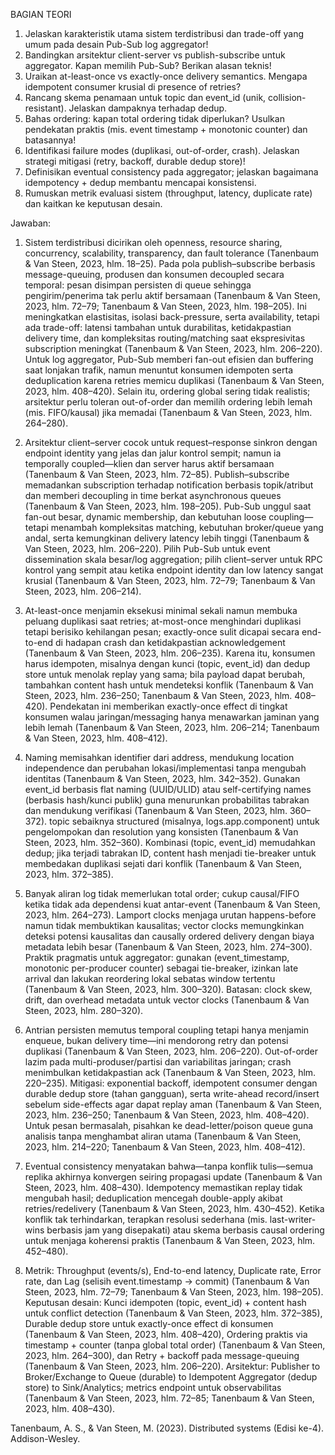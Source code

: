 BAGIAN TEORI
1. Jelaskan karakteristik utama sistem terdistribusi dan trade-off yang umum pada desain Pub-Sub log aggregator!
2. Bandingkan arsitektur client-server vs publish-subscribe untuk aggregator. Kapan memilih Pub-Sub? Berikan alasan teknis!
3. Uraikan at-least-once vs exactly-once delivery semantics. Mengapa idempotent consumer krusial di presence of retries?
4. Rancang skema penamaan untuk topic dan event_id (unik, collision-resistant). Jelaskan dampaknya terhadap dedup.
5. Bahas ordering: kapan total ordering tidak diperlukan? Usulkan pendekatan praktis (mis. event timestamp + monotonic counter) dan batasannya!
6. Identifikasi failure modes (duplikasi, out-of-order, crash). Jelaskan strategi mitigasi (retry, backoff, durable dedup store)!
7. Definisikan eventual consistency pada aggregator; jelaskan bagaimana idempotency + dedup membantu mencapai konsistensi.
8. Rumuskan metrik evaluasi sistem (throughput, latency, duplicate rate) dan kaitkan ke keputusan desain.

Jawaban:
1. Sistem terdistribusi dicirikan oleh openness, resource sharing, concurrency, scalability, transparency, dan fault tolerance (Tanenbaum & Van Steen, 2023, hlm. 18–25). Pada pola publish–subscribe berbasis message-queuing, produsen dan konsumen decoupled secara temporal: pesan disimpan persisten di queue sehingga pengirim/penerima tak perlu aktif bersamaan (Tanenbaum & Van Steen, 2023, hlm. 72–79; Tanenbaum & Van Steen, 2023, hlm. 198–205). Ini meningkatkan elastisitas, isolasi back-pressure, serta availability, tetapi ada trade-off: latensi tambahan untuk durabilitas, ketidakpastian delivery time, dan kompleksitas routing/matching saat ekspresivitas subscription meningkat (Tanenbaum & Van Steen, 2023, hlm. 206–220). Untuk log aggregator, Pub-Sub memberi fan-out efisien dan buffering saat lonjakan trafik, namun menuntut konsumen idempoten serta deduplication karena retries memicu duplikasi (Tanenbaum & Van Steen, 2023, hlm. 408–420). Selain itu, ordering global sering tidak realistis; arsitektur perlu toleran out-of-order dan memilih ordering lebih lemah (mis. FIFO/kausal) jika memadai (Tanenbaum & Van Steen, 2023, hlm. 264–280).

2. Arsitektur client–server cocok untuk request–response sinkron dengan endpoint identity yang jelas dan jalur kontrol sempit; namun ia temporally coupled—klien dan server harus aktif bersamaan (Tanenbaum & Van Steen, 2023, hlm. 72–85). Publish–subscribe memadankan subscription terhadap notification berbasis topik/atribut dan memberi decoupling in time berkat asynchronous queues (Tanenbaum & Van Steen, 2023, hlm. 198–205). Pub-Sub unggul saat fan-out besar, dynamic membership, dan kebutuhan loose coupling—tetapi menambah kompleksitas matching, kebutuhan broker/queue yang andal, serta kemungkinan delivery latency lebih tinggi (Tanenbaum & Van Steen, 2023, hlm. 206–220). Pilih Pub-Sub untuk event dissemination skala besar/log aggregation; pilih client–server untuk RPC kontrol yang sempit atau ketika endpoint identity dan low latency sangat krusial (Tanenbaum & Van Steen, 2023, hlm. 72–79; Tanenbaum & Van Steen, 2023, hlm. 206–214).

3. At-least-once menjamin eksekusi minimal sekali namun membuka peluang duplikasi saat retries; at-most-once menghindari duplikasi tetapi berisiko kehilangan pesan; exactly-once sulit dicapai secara end-to-end di hadapan crash dan ketidakpastian acknowledgement (Tanenbaum & Van Steen, 2023, hlm. 206–235). Karena itu, konsumen harus idempoten, misalnya dengan kunci (topic, event_id) dan dedup store untuk menolak replay yang sama; bila payload dapat berubah, tambahkan content hash untuk mendeteksi konflik (Tanenbaum & Van Steen, 2023, hlm. 236–250; Tanenbaum & Van Steen, 2023, hlm. 408–420). Pendekatan ini memberikan exactly-once effect di tingkat konsumen walau jaringan/messaging hanya menawarkan jaminan yang lebih lemah (Tanenbaum & Van Steen, 2023, hlm. 206–214; Tanenbaum & Van Steen, 2023, hlm. 408–412).

4. Naming memisahkan identifier dari address, mendukung location independence dan perubahan lokasi/implementasi tanpa mengubah identitas (Tanenbaum & Van Steen, 2023, hlm. 342–352). Gunakan event_id berbasis flat naming (UUID/ULID) atau self-certifying names (berbasis hash/kunci publik) guna menurunkan probabilitas tabrakan dan mendukung verifikasi (Tanenbaum & Van Steen, 2023, hlm. 360–372). topic sebaiknya structured (misalnya, logs.app.component) untuk pengelompokan dan resolution yang konsisten (Tanenbaum & Van Steen, 2023, hlm. 352–360). Kombinasi (topic, event_id) memudahkan dedup; jika terjadi tabrakan ID, content hash menjadi tie-breaker untuk membedakan duplikasi sejati dari konflik (Tanenbaum & Van Steen, 2023, hlm. 372–385).

5. Banyak aliran log tidak memerlukan total order; cukup causal/FIFO ketika tidak ada dependensi kuat antar-event (Tanenbaum & Van Steen, 2023, hlm. 264–273). Lamport clocks menjaga urutan happens-before namun tidak membuktikan kausalitas; vector clocks memungkinkan deteksi potensi kausalitas dan causally ordered delivery dengan biaya metadata lebih besar (Tanenbaum & Van Steen, 2023, hlm. 274–300). Praktik pragmatis untuk aggregator: gunakan (event_timestamp, monotonic per-producer counter) sebagai tie-breaker, izinkan late arrival dan lakukan reordering lokal sebatas window tertentu (Tanenbaum & Van Steen, 2023, hlm. 300–320). Batasan: clock skew, drift, dan overhead metadata untuk vector clocks (Tanenbaum & Van Steen, 2023, hlm. 280–320).

6. Antrian persisten memutus temporal coupling tetapi hanya menjamin enqueue, bukan delivery time—ini mendorong retry dan potensi duplikasi (Tanenbaum & Van Steen, 2023, hlm. 206–220). Out-of-order lazim pada multi-produser/partisi dan variabilitas jaringan; crash menimbulkan ketidakpastian ack (Tanenbaum & Van Steen, 2023, hlm. 220–235). Mitigasi: exponential backoff, idempotent consumer dengan durable dedup store (tahan gangguan), serta write-ahead record/insert sebelum side-effects agar dapat replay aman (Tanenbaum & Van Steen, 2023, hlm. 236–250; Tanenbaum & Van Steen, 2023, hlm. 408–420). Untuk pesan bermasalah, pisahkan ke dead-letter/poison queue guna analisis tanpa menghambat aliran utama (Tanenbaum & Van Steen, 2023, hlm. 214–220; Tanenbaum & Van Steen, 2023, hlm. 408–412).

7. Eventual consistency menyatakan bahwa—tanpa konflik tulis—semua replika akhirnya konvergen seiring propagasi update (Tanenbaum & Van Steen, 2023, hlm. 408–430). Idempotency memastikan replay tidak mengubah hasil; deduplication mencegah double-apply akibat retries/redelivery (Tanenbaum & Van Steen, 2023, hlm. 430–452). Ketika konflik tak terhindarkan, terapkan resolusi sederhana (mis. last-writer-wins berbasis jam yang disepakati) atau skema berbasis causal ordering untuk menjaga koherensi praktis (Tanenbaum & Van Steen, 2023, hlm. 452–480).

8. Metrik: 
Throughput (events/s), 
End-to-end latency, 
Duplicate rate, 
Error rate, dan 
Lag (selisih event.timestamp → commit) (Tanenbaum & Van Steen, 2023, hlm. 72–79; Tanenbaum & Van Steen, 2023, hlm. 198–205). 
Keputusan desain: 
Kunci idempoten (topic, event_id) + content hash untuk conflict detection (Tanenbaum & Van Steen, 2023, hlm. 372–385), 
Durable dedup store untuk exactly-once effect di konsumen (Tanenbaum & Van Steen, 2023, hlm. 408–420), 
Ordering praktis via timestamp + counter (tanpa global total order) (Tanenbaum & Van Steen, 2023, hlm. 264–300), dan 
Retry + backoff pada message-queuing (Tanenbaum & Van Steen, 2023, hlm. 206–220). 
Arsitektur: 
Publisher to Broker/Exchange to Queue (durable) to Idempotent Aggregator (dedup store) to Sink/Analytics; metrics endpoint untuk observabilitas (Tanenbaum & Van Steen, 2023, hlm. 72–85; Tanenbaum & Van Steen, 2023, hlm. 408–430).

Tanenbaum, A. S., & Van Steen, M. (2023). Distributed systems (Edisi ke-4). Addison-Wesley.